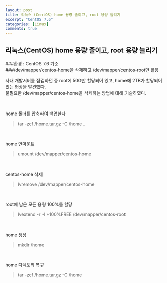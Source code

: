 ```yaml
---
layout: post
title: 리눅스 (CentOS) home 용량 줄이고, root 용량 늘리기
excerpt: "CentOS 7.6"
categories: [Linux]
comments: true
---
```


## 리눅스(CentOS) home 용량 줄이고, root 용량 늘리기

###환경 : CentOS 7.6 기준  
###/dev/mapper/centos-home을 삭제하고 /dev/mapper/centos-root만 활용

사내 개발서버를 점검하던 중 root에 50G만 할당되어 있고, home에 2TB가 할당되어 있는 현상을 발견했다.  
불필요한 /dev/mapper/centos-home을 삭제하는 방법에 대해 기술하였다.

<br/>

home 폴더를 압축하여 백업한다
> tar -zcf /home.tar.gz -C /home .  

<br/>

home 언마운트
> umount /dev/mapper/centos-home

<br/>

centos-home 삭제
> lvremove /dev/mapper/centos-home

<br/>

root에 남은 모든 용량 100%를 할당

> lvextend -r -l +100%FREE /dev/mapper/centos-root

<br/>

home 생성

> mkdir /home

<br/>

home 디렉토리 복구

> tar -zcf /home.tar.gz -C /home

